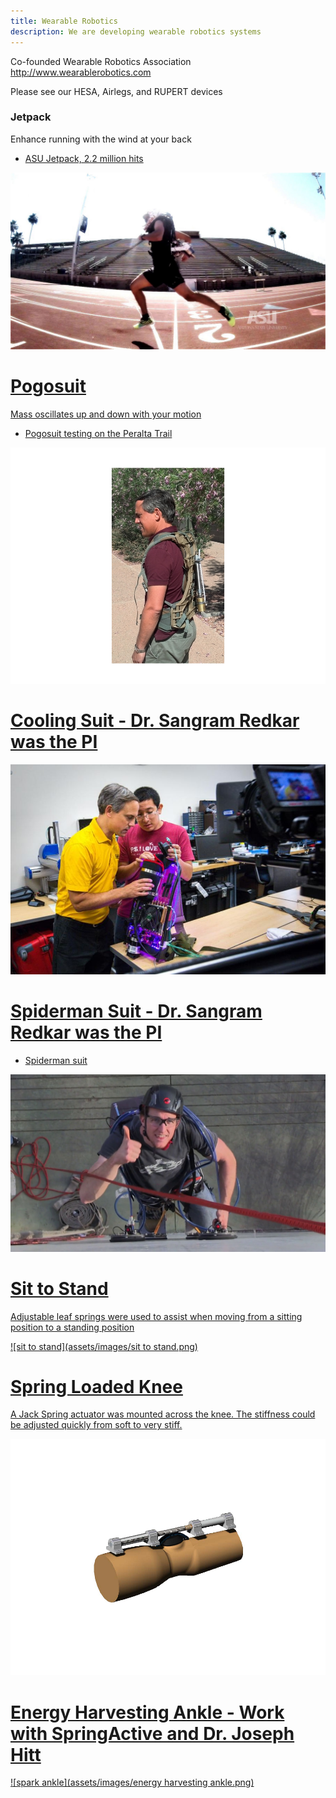 ```yaml
---
title: Wearable Robotics
description: We are developing wearable robotics systems
---
```


Co-founded Wearable Robotics Association <a href="http://www.wearablerobotics.com">http://www.wearablerobotics.com</a>

Please see our HESA, Airlegs, and RUPERT devices

### Jetpack
Enhance running with the wind at your back

* <a href="https://vimeo.com/98084869" title="ASU Jetpack"> ASU Jetpack, 2.2 million hits

<img src="assets/images/jetpack2.jpg" width="600">

# Pogosuit
Mass oscillates up and down with your motion

* <a href="https://asunow.asu.edu/20170414-solutions-pogo-pack-asu-innovator-creates-wearable-trail-tech-%E2%80%94-and-we-put-it-test" > Pogosuit testing on the Peralta Trail

![pogosuit](assets/images/pogosuit.png)

# Cooling Suit - Dr. Sangram Redkar was the PI
![cooling suit](assets/images/robotics_lab-5.jpg)

# Spiderman Suit - Dr. Sangram Redkar was the PI
* <a href="https://vimeo.com/55449506" > Spiderman suit

![spiderman](assets/images/spiderman.jpg)

# Sit to Stand
Adjustable leaf springs were used to assist when moving from a sitting position to a standing position

![sit to stand](assets/images/sit to stand.png)

# Spring Loaded Knee
A Jack Spring actuator was mounted across the knee. The stiffness could be adjusted quickly from soft to very stiff.

![knee](assets/images/knee.png)

# Energy Harvesting Ankle - Work with SpringActive and Dr. Joseph Hitt

![spark ankle](assets/images/energy harvesting ankle.png)
